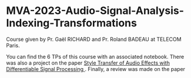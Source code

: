 # MVA-2023-Audio-Signal-Analysis-Indexing-Transformations

Course given by Pr. Gaël RICHARD and Pr. Roland BADEAU at TELECOM Paris.

You can find the 6 TPs of this course with an associated notebook.
There was also a project on the paper <a href="https://arxiv.org/abs/2207.08759"> Style Transfer of Audio Effects with Differentiable Signal Processing </a>.
Finally, a review was made on the paper 
